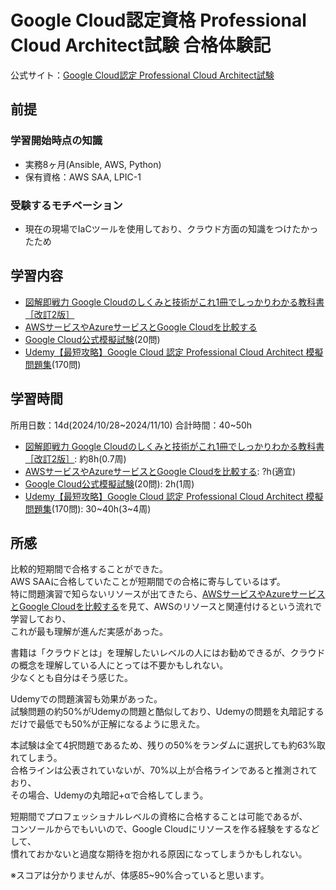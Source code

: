 # Google Cloud認定資格 Professional Cloud Architect試験 合格体験記

公式サイト：[Google Cloud認定 Professional Cloud Architect試験](https://cloud.google.com/learn/certification/cloud-architect?hl=ja)

## 前提

### 学習開始時点の知識

- 実務8ヶ月(Ansible, AWS, Python)
- 保有資格：AWS SAA, LPIC-1

### 受験するモチベーション

- 現在の現場でIaCツールを使用しており、クラウド方面の知識をつけたかったため

## 学習内容

- [図解即戦力 Google Cloudのしくみと技術がこれ1冊でしっかりわかる教科書［改訂2版］](https://www.amazon.co.jp/E5-9B-B3-E8-A7-A3-E5-8D-B3-E6-88-A6-E5-8A-9B-Google-Cloud-E3-81-AE-E3-81-97-E3-81-8F-E3-81-BF-E3-8/dp/429714347X/ref=dp_ob_title_bk)
- [AWSサービスやAzureサービスとGoogle Cloudを比較する](https://cloud.google.com/docs/get-started/aws-azure-gcp-service-comparison?hl=ja)
- [Google Cloud公式模擬試験](https://cloud.google.com/learn/certification/cloud-architect?hl=ja#:~:text=%E5%8F%82%E8%80%83%E6%83%85%E5%A0%B1-,3.%20%E6%A8%A1%E6%93%AC%E8%A9%A6%E9%A8%93,-%E6%A8%A1%E6%93%AC%E8%A9%A6%E9%A8%93%E3%82%92)(20問)
- [Udemy【最短攻略】Google Cloud 認定 Professional Cloud Architect 模擬問題集](https://www.udemy.com/course/google-cloud-professional-cloud-architect-i/?srsltid=AfmBOopbVaGJdT34x-_Io3Euz4eZFVrhZ5jPvWMEF6X66rJEm-SNAST2&couponCode=KEEPLEARNING)(170問)

## 学習時間

所用日数：14d(2024/10/28~2024/11/10)
合計時間：40~50h

- [図解即戦力 Google Cloudのしくみと技術がこれ1冊でしっかりわかる教科書［改訂2版］](https://www.amazon.co.jp/E5-9B-B3-E8-A7-A3-E5-8D-B3-E6-88-A6-E5-8A-9B-Google-Cloud-E3-81-AE-E3-81-97-E3-81-8F-E3-81-BF-E3-8/dp/429714347X/ref=dp_ob_title_bk): 約8h(0.7周)
- [AWSサービスやAzureサービスとGoogle Cloudを比較する](https://cloud.google.com/docs/get-started/aws-azure-gcp-service-comparison?hl=ja): ?h(適宜)
- [Google Cloud公式模擬試験](https://cloud.google.com/learn/certification/cloud-architect?hl=ja)(20問): 2h(1周)
- [Udemy【最短攻略】Google Cloud 認定 Professional Cloud Architect 模擬問題集](https://www.udemy.com/course/google-cloud-professional-cloud-architect-i/?srsltid=AfmBOopbVaGJdT34x-_Io3Euz4eZFVrhZ5jPvWMEF6X66rJEm-SNAST2&couponCode=KEEPLEARNING)(170問): 30~40h(3~4周)

## 所感

比較的短期間で合格することができた。  
AWS SAAに合格していたことが短期間での合格に寄与しているはず。  
特に問題演習で知らないリソースが出てきたら、[AWSサービスやAzureサービスとGoogle Cloudを比較する](https://cloud.google.com/docs/get-started/aws-azure-gcp-service-comparison?hl=ja)を見て、AWSのリソースと関連付けるという流れで学習しており、  
これが最も理解が進んだ実感があった。  

書籍は「クラウドとは」を理解したいレベルの人にはお勧めできるが、クラウドの概念を理解している人にとっては不要かもしれない。  
少なくとも自分はそう感じた。  

Udemyでの問題演習も効果があった。  
試験問題の約50%がUdemyの問題と酷似しており、Udemyの問題を丸暗記するだけで最低でも50%が正解になるように思えた。  

本試験は全て4択問題であるため、残りの50%をランダムに選択しても約63%取れてしまう。  
合格ラインは公表されていないが、70%以上が合格ラインであると推測されており、  
その場合、Udemyの丸暗記+αで合格してしまう。  

短期間でプロフェッショナルレベルの資格に合格することは可能であるが、  
コンソールからでもいいので、Google Cloudにリソースを作る経験をするなどして、  
慣れておかないと過度な期待を抱かれる原因になってしまうかもしれない。

※スコアは分かりませんが、体感85~90%合っていると思います。
